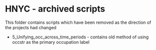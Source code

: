 # HNYC - archived scripts

This folder contains scripts which have been removed as the direction of the projects had changed

* 5_Unifying_occ_across_time_periods - contains old method of using occstr as the primary occupation label
